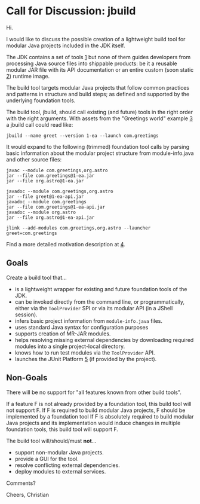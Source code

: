 # Call for Discussion: jbuild

Hi.

I would like to discuss the possible creation of a lightweight build tool for
modular Java projects included in the JDK itself.

The JDK contains a set of tools [1] but none of them guides developers from
processing Java source files into shippable products: be it a reusable modular
JAR file with its API documentation or an entire custom (soon static [2])
runtime image.

The build tool targets modular Java projects that follow common practices and
patterns in structure and build steps; as defined and supported by the
underlying foundation tools.

The build tool, jbuild, should call existing (and future) tools in the right
order with the right arguments. With assets from the "Greetings world"
example [3] a jbuild call could read like:

`jbuild --name greet --version 1-ea --launch com.greetings`

It would expand to the following (trimmed) foundation tool calls by parsing
basic information about the modular project structure from module-info.java
and other source files:

```
javac --module com.greetings,org.astro
jar --file com.greetings@1-ea.jar
jar --file org.astro@1-ea.jar

javadoc --module com.greetings,org.astro
jar --file greet@1-ea-api.jar
javadoc --module com.greetings
jar --file com.greetings@1-ea-api.jar
javadoc --module org.astro
jar --file org.astro@1-ea-api.jar

jlink --add-modules com.greetings,org.astro --launcher greet=com.greetings
```

Find a more detailed motivation description at [4].

## Goals

Create a build tool that...

- is a lightweight wrapper for existing and future foundation tools of the JDK.
- can be invoked directly from the command line, or programmatically, either
  via the `ToolProvider` SPI or via its modular API (in a JShell session).
- infers basic project information from `module-info.java` files.
- uses standard Java syntax for configuration purposes
- supports creation of MR-JAR modules.
- helps resolving missing external dependencies by downloading required modules
  into a single project-local directory.
- knows how to run test modules via the `ToolProvider` API.
- launches the JUnit Platform [5] (if provided by the project).

## Non-Goals

There will be no support for "all features known from other build tools".

If a feature F is not already provided by a foundation tool, this build tool
will not support F. If F is required to build modular Java projects, F should
be implemented by a foundation tool If F is absolutely required to build
modular Java projects and its implementation would induce changes in multiple
foundation tools, this build tool will support F.

The build tool will/should/must **not**...

- support non-modular Java projects.
- provide a GUI for the tool.
- resolve conflicting external dependencies.
- deploy modules to external services.

Comments?

Cheers,
Christian

[1]: https://docs.oracle.com/en/java/javase/14/docs/specs/man/index.html
[2]: https://mail.openjdk.java.net/pipermail/discuss/2020-April/005429.html
[3]: https://openjdk.java.net/projects/jigsaw/quick-start#greetingsworld
[4]: https://github.com/sormuras/bach/blob/11.7/doc/motivation.md
[5]: https://junit.org/junit5
